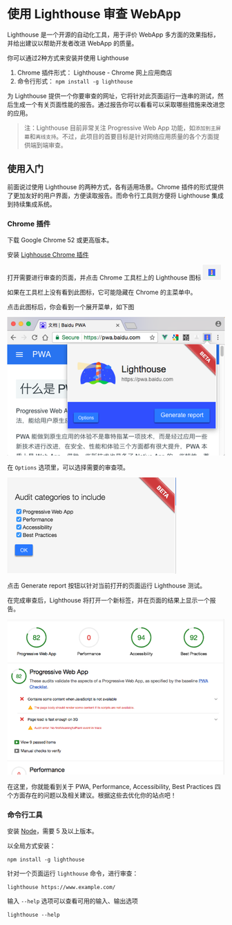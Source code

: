 # 使用 Lighthouse 审查 WebApp

Lighthouse 是一个开源的自动化工具，用于评价 WebApp 多方面的效果指标，并给出建议以帮助开发者改进 WebApp 的质量。

你可以通过2种方式来安装并使用 Lighthouse

1. Chrome 插件形式： Lighthouse - Chrome 网上应用商店
2. 命令行形式： `npm install -g lighthouse`

为 Lighthouse 提供一个你要审查的网址，它将针对此页面运行一连串的测试，然后生成一个有关页面性能的报告。通过报告你可以看看可以采取哪些措施来改进您的应用。

> 注：Lighthouse 目前非常关注 Progressive Web App 功能，如`添加到主屏幕`和`离线支持`。不过，此项目的首要目标是针对网络应用质量的各个方面提供端到端审查。

## 使用入门

前面说过使用 Lighthouse 的两种方式，各有适用场景。Chrome 插件的形式提供了更加友好的用户界面，方便读取报告。而命令行工具则方便将 Lighthouse 集成到持续集成系统。

### Chrome 插件

下载 Google Chrome 52 或更高版本。

安装 [Lighhouse Chrome 插件](https://security.stackexchange.com/questions/20803/how-does-ssl-tls-work)

打开需要进行审查的页面，并点击 Chrome 工具栏上的 Lighthouse 图标 ![icon](./images/lighthouse-ext.png)

如果在工具栏上没有看到此图标，它可能隐藏在 Chrome 的主菜单中。

点击此图标后，你会看到一个展开菜单，如下图

![menu](./images/lighthouse-show.png)

在 `Options` 选项里，可以选择需要的审查项。

![menu](./images/lighthouse-option.png)

点击 Generate report 按钮以针对当前打开的页面运行 Lighthouse 测试。

在完成审查后，Lighthouse 将打开一个新标签，并在页面的结果上显示一个报告。

![report](./images/lighthouse-report.png)

在这里，你就能看到关于 PWA, Performance, Accessibility, Best Practices 四个方面存在的问题以及相关建议。根据这些去优化你的站点吧！

### 命令行工具

安装 [Node](https://nodejs.org/zh-cn/download/)，需要 5 及以上版本。

以全局方式安装：

```
npm install -g lighthouse
```

针对一个页面运行 `lighthouse` 命令，进行审查：

```
lighthouse https://www.example.com/
```

输入 `--help` 选项可以查看可用的输入、输出选项

```
lighthouse --help
```
